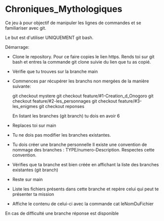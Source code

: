 # Chroniques_Mythologiques
Ce jeu à pour objectif de manipuler les lignes de commandes et se familiariser avec git. 

Le but est d'utiliser UNIQUEMENT git bash.

Démarrage: 

- Clone le repository. Pour ce faire copies le lien https. Rends toi sur git bash et entres la commande git clone suivie du lien que tu as copié.
- Vérifie que tu trouves sur la branche main
- Commences par récupérer les branchs non mergées de la manière suivante:

  git checkout mystere
  git checkout feature/#1-Creation_d_Onogoro
  git checkout feature/#2-les_personnages
  git checkout feature/#3-les_enigmes
  git checkout reponses
  
  En listant les branches (git branch) tu dois en avoir 6
- Replaces toi sur main
- Tu ne dois pas modifier les branches existantes.
- Tu dois créer une branche personnelle 
Il existe une convention de nommage des branches : TYPE/numero-Description. Respectes cette convention.
- Vérifies que ta branche est bien créée en affichant la liste des branches existantes (git branch)
- Reste sur main
- Liste les fichiers présents dans cette branche et repère celui qui peut te présenter ta mission
- Affiche le contenu de celui-ci avec la commande cat leNomDuFichier

En cas de difficulté une branche réponse est disponible 
